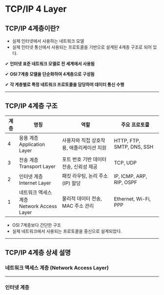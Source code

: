 # TCP/IP 4 Layer

## TCP/IP 4계층이란?

- 실제 인터넷에서 사용하는 네트워크 모델
- 실제 인터넷 통신에서 사용되는 프로토콜을 기반으로 설계된 4계층 구조로 되어 있다.

✔ **인터넷 표준 네트워크 모델로 전 세계에서 사용됨**

✔ **OSI 7계층 모델을 단순화하여 4계층으로 구성됨**

✔ **각 계층별로 특정 네트워크 프로토콜을 담당하여 데이터 통신 수행**

---

## TCP/IP 4계층 구조

| 계층  | 명칭                                  | 역할                      | 주요 프로토콜                   |
| --- | ----------------------------------- | ----------------------- | ------------------------- |
| 4   | 응용 계층<br>Application Layer          | 사용자와 직접 상호작용, 애플리케이션 지원 | HTTP, FTP, SMTP, DNS, SSH |
| 3   | 전송 계층<br>Transport Layer            | 포트 번호 기반 데이터 전송, 신뢰성 제공 | TCP, UDP                  |
| 2   | 인터넷 계층<br>Internet Layer            | 패킷 라우팅, 논리 주소(IP) 할당    | IP, ICMP, ARP, RIP, OSPF  |
| 1   | 네트워크 액세스 계층<br>Network Access Layer | 물리적 데이터 전송, MAC 주소 관리   | Ethernet, Wi-Fi, PPP      |

- OSI 7계층보다 간단한 구조
- 실제 네트워크에서 사용되는 프로토콜을 중신으로 설계되었다.

---

## TCP/IP 4계층 상세 설명

### 네트워크 액세스 계층 (Network Access Layer)

---

### 인터넷 계층
